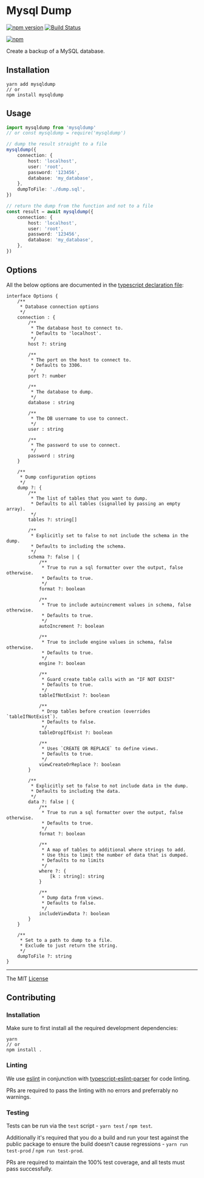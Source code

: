 # Mysql Dump

[![npm version](https://badge.fury.io/js/mysqldump.svg)](https://badge.fury.io/js/mysqldump) [![Build Status](https://travis-ci.org/webcaetano/mysqldump.svg?branch=master)](https://travis-ci.org/webcaetano/mysqldump)

[![npm](https://nodei.co/npm/mysqldump.png?downloads=true&downloadRank=true&stars=true)](https://www.npmjs.com/package/mysqldump)

Create a backup of a MySQL database.

## Installation

```
yarn add mysqldump
// or
npm install mysqldump
```

## Usage
```typescript
import mysqldump from 'mysqldump'
// or const mysqldump = require('mysqldump')

// dump the result straight to a file
mysqldump({
    connection: {
        host: 'localhost',
        user: 'root',
        password: '123456',
        database: 'my_database',
    },
    dumpToFile: './dump.sql',
})

// return the dump from the function and not to a file
const result = await mysqldump({
    connection: {
        host: 'localhost',
        user: 'root',
        password: '123456',
        database: 'my_database',
    },
})
```


## Options
All the below options are documented in the [typescript declaration file](./dist/mysqldump.d.ts):
```TS
interface Options {
    /**
     * Database connection options
     */
    connection : {
        /**
         * The database host to connect to.
         * Defaults to 'localhost'.
         */
        host ?: string

        /**
         * The port on the host to connect to.
         * Defaults to 3306.
         */
        port ?: number

        /**
         * The database to dump.
         */
        database : string

        /**
         * The DB username to use to connect.
         */
        user : string

        /**
         * The password to use to connect.
         */
        password : string
    }

    /**
     * Dump configuration options
     */
    dump ?: {
        /**
         * The list of tables that you want to dump.
         * Defaults to all tables (signalled by passing an empty array).
         */
        tables ?: string[]

        /**
         * Explicitly set to false to not include the schema in the dump.
         * Defaults to including the schema.
         */
        schema ?: false | {
            /**
             * True to run a sql formatter over the output, false otherwise.
             * Defaults to true.
             */
            format ?: boolean

            /**
             * True to include autoincrement values in schema, false otherwise.
             * Defaults to true.
             */
            autoIncrement ?: boolean

            /**
             * True to include engine values in schema, false otherwise.
             * Defaults to true.
             */
            engine ?: boolean

            /**
             * Guard create table calls with an "IF NOT EXIST"
             * Defaults to true.
             */
            tableIfNotExist ?: boolean

            /**
             * Drop tables before creation (overrides `tableIfNotExist`).
             * Defaults to false.
             */
            tableDropIfExist ?: boolean

            /**
             * Uses `CREATE OR REPLACE` to define views.
             * Defaults to true.
             */
            viewCreateOrReplace ?: boolean
        }

        /**
         * Explicitly set to false to not include data in the dump.
         * Defaults to including the data.
         */
        data ?: false | {
            /**
             * True to run a sql formatter over the output, false otherwise.
             * Defaults to true.
             */
            format ?: boolean

            /**
             * A map of tables to additional where strings to add.
             * Use this to limit the number of data that is dumped.
             * Defaults to no limits
             */
            where ?: {
                [k : string]: string
            }

            /**
             * Dump data from views.
             * Defaults to false.
             */
            includeViewData ?: boolean
        }
    }

    /**
     * Set to a path to dump to a file.
     * Exclude to just return the string.
     */
    dumpToFile ?: string
}
```

---------------------------------

The MIT [License](./LICENSE.md)

## Contributing

### Installation

Make sure to first install all the required development dependencies:
```
yarn
// or
npm install .
```

### Linting

We use [eslint](https://www.npmjs.com/package/eslint) in conjunction with [typescript-eslint-parser](https://www.npmjs.com/package/typescript-eslint-parser) for code linting.

PRs are required to pass the linting with no errors and preferrably no warnings.

### Testing

Tests can be run via the `test` script - `yarn test` / `npm test`.

Additionally it's required that you do a build and run your test against the public package to ensure the build doesn't cause regressions - `yarn run test-prod` / `npm run test-prod`.

PRs are required to maintain the 100% test coverage, and all tests must pass successfully.
